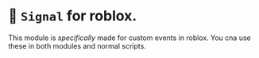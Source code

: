 # 📘 `Signal` for roblox.
This module is *specifically* made for custom events in roblox. You cna use these in both modules and normal scripts.
